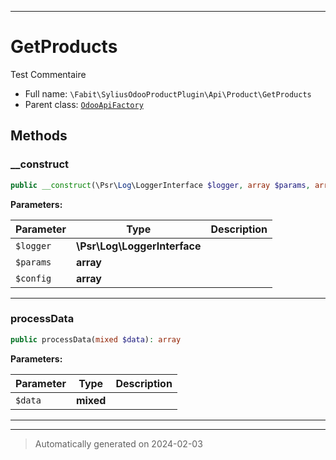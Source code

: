 ***

# GetProducts

Test Commentaire



* Full name: `\Fabit\SyliusOdooProductPlugin\Api\Product\GetProducts`
* Parent class: [`OdooApiFactory`](../../../SyliusOdooCorePlugin/OdooApiFactory.md)




## Methods


### __construct



```php
public __construct(\Psr\Log\LoggerInterface $logger, array $params, array $config = []): mixed
```








**Parameters:**

| Parameter | Type | Description |
|-----------|------|-------------|
| `$logger` | **\Psr\Log\LoggerInterface** |  |
| `$params` | **array** |  |
| `$config` | **array** |  |





***

### processData



```php
public processData(mixed $data): array
```








**Parameters:**

| Parameter | Type | Description |
|-----------|------|-------------|
| `$data` | **mixed** |  |





***


***
> Automatically generated on 2024-02-03
